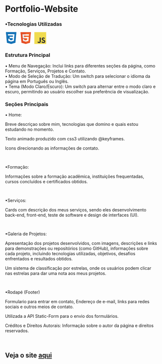 <h1>Portfolio-Website</h1>

<h3>•Tecnologias Utilizadas</h3>
<p><img src ="https://github.com/devicons/devicon/blob/master/icons/css3/css3-plain.svg" title="CSS3" alt="CSS" width="40" height="40"/>&nbsp;
<img src="https://github.com/devicons/devicon/blob/master/icons/html5/html5-original.svg" title="HTML5" alt="HTML" width="40" height="40"/>&nbsp;
<img src="https://github.com/devicons/devicon/blob/master/icons/javascript/javascript-original.svg" title="JavaScript" alt="JavaScript" width="40" height="40"/>&nbsp;</p>
<h3>Estrutura Principal</h3>

• Menu de Navegação: Inclui links para diferentes seções da página, como Formação, Serviços, Projetos e Contato.<br>
• Modo de Seleção de Tradução: Um switch para selecionar o idioma da página em Português ou Inglês.<br>
• Tema (Modo Claro/Escuro): Um switch para alternar entre o modo claro e escuro, permitindo ao usuário escolher sua preferência de visualização.<br>

<h3>Seções Principais</h3>
• Home:<br>
<p>Breve descriçao sobre mim, tecnologias que domino e quais estou estudando no momento.</p>
<p>Texto animado produzido com css3 utilizando @keyframes.</p>
<p>Icons direcionando as informações de contato.</p><br>

•Formação:
<p>Informações sobre a formação acadêmica, instituições frequentadas, cursos concluídos e certificados obtidos.<p><br>

•Serviços:<br>
<p>Cards com descrição dos meus serviços, sendo eles desenvolvimento back-end, front-end, teste de software e design de interfaces (UI).</p><br>

•Galeria de Projetos:<br>
<p>Apresentação dos projetos desenvolvidos, com imagens, descrições e links para demonstrações ou repositórios (como GitHub), informações sobre cada projeto, incluindo tecnologias utilizadas, objetivos, desafios enfrentados e resultados obtidos.</p>
<p>Um sistema de classificação por estrelas, onde os usuários podem clicar nas estrelas para dar uma nota aos meus projetos.</p><br>

•Rodapé (Footer)
<p>Formulario para entrar em contato, Endereço de e-mail, links para redes sociais e outros meios de contato.</p>
<p>Utilizada a API Static-Form para o envio dos formulários.</p>
<p>Créditos e Direitos Autorais: Informação sobre o autor da página e direitos reservados.</p><br>

<h2>Veja o site <a target="_blank" href="https://meu-portfolio-website.vercel.app/">aqui</a>
